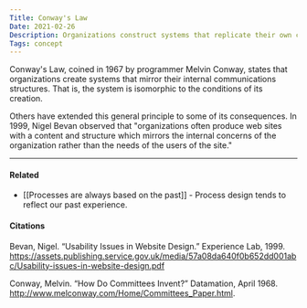 ```yaml
---
Title: Conway's Law
Date: 2021-02-26
Description: Organizations construct systems that replicate their own communications structures.
Tags: concept
---
```


Conway's Law, coined in 1967 by programmer Melvin Conway, states that organizations create systems that mirror their internal communications structures. That is, the system is isomorphic to the conditions of its creation.

Others have extended this general principle to some of its consequences. In 1999, Nigel Bevan observed that "organizations often produce web sites with a content and structure which mirrors the internal concerns of the organization rather than the needs of the users of the site." 

---
#### Related
- [[Processes are always based on the past]] - Process design tends to reflect our past experience. 

#### Citations
Bevan, Nigel. “Usability Issues in Website Design.” Experience Lab, 1999. https://assets.publishing.service.gov.uk/media/57a08da640f0b652dd001abc/Usability-issues-in-website-design.pdf

Conway, Melvin. “How Do Committees Invent?” Datamation, April 1968. http://www.melconway.com/Home/Committees_Paper.html.
